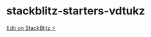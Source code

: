 # stackblitz-starters-vdtukz

[Edit on StackBlitz ⚡️](https://stackblitz.com/edit/stackblitz-starters-vdtukz)
